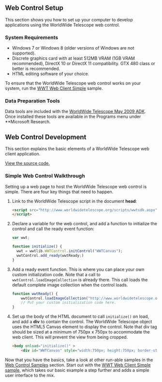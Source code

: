 ## Web Control Setup

This section shows you how to set up your computer to develop applications
using the WorldWide Telescope web control.

### System Requirements

* Windows 7 or Windows 8 \(older versions of Windows are not supported\).
* Discrete graphics card with at least 512MB VRAM \(1GB VRAM recommended\),
  DirectX 10 or DirectX 11 compatibility. GTX 480 class or better is
  recommended.
* HTML editing software of your choice.

To ensure that the WorldWide Telescope web control works on your system, run
the
[WWT Web Client Simple](http://www.worldwidetelescope.org/docs/Samples/wwtwebclientsimpleUIHtml5.html)
sample.

### Data Preparation Tools

Data tools are included with the
[WorldWide Telescope May 2009 ADK](http://research.microsoft.com/en-us/collaboration/wwt-ap/resources.aspx).
Once installed these tools are available in the Programs menu under
\*\*Microsoft Research.

## Web Control Development

This section explains the basic elements of a WorldWide Telescope web client
application.

[View the source code.](http://wwt.thewebkid.com/docs/Samples/displaycode.htm?codeExample=WWTWebClientSimpleHtml5.html)

### Simple Web Control Walkthrough

Setting up a web page to host the WorldWide Telescope web control is simple.
There are four key things that need to happen.

1. Link to the WorldWide Telescope script in the document **head**:

   ```html
   <script src="http://www.worldwidetelescope.org/scripts/wwtsdk.aspx" type="text/javascript">
   </script>
   ```

2. Declare a variable for the web control, and add a function to initialize
   the control and call the ready event function:

   ```js
   var wwt;

   function initialize() {
     wwt = wwtlib.WWTControl.initControl("WWTCanvas");
     wwtControl.add_ready(wwtReady;)
   }
   ```

3. Add a ready event function. This is where you can place your own custom
   initialization code. Note that a call to `wwtControl.loadImageCollection`
   is already there. This call loads the default complete image collection
   when the control loads.

   ```js
   function wwtReady() {
       wwtControl.loadImageCollection("http://www.worldwidetelescope.org/COMPLETE/wwtcomplete.wtml");
       // Put your custom initialization code here.
   }
   ```

4. Set up the body of the HTML document to call `initialize()` on load, and
   add a **div** to contain the control. The WorldWide Telescope object uses
   the HTML5 Canvas element to display the control. Note that div tag should
   be sized at a minimum of 750px x 750px to accommodate the web client. This
   will prevent the view from being cropped.

   ```html
   <body onload="initialize()" >
       <div id="WWTCanvas" style="width:750px; height:750px; border-style: none; border-width: 0px;">
   ```

Now that you have the basics, take a look at other run-able samples in the
[Web Control Samples](samples.md) section. Start out with the
[WWT Web Client Simple sample](http://www.worldwidetelescope.org/docs/worldwidetelescopewebcontrolscriptreference.html#WWTWebClientSimple),
which takes our basic example a step further and adds a simple user interface
to the mix.
